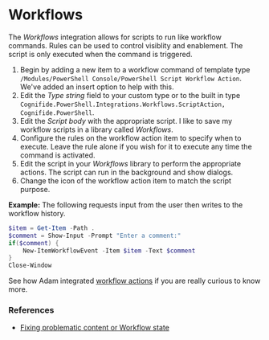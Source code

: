# Workflows

The *Workflows* integration allows for scripts to run like workflow commands. Rules can be used to control visiblity and enablement. The script is only executed when the command is triggered.

1. Begin by adding a new item to a workflow command of template type `/Modules/PowerShell Console/PowerShell Script Workflow Action`. We've added an insert option to help with this.
2. Edit the *Type string* field to your custom type or to the built in type `Cognifide.PowerShell.Integrations.Workflows.ScriptAction, Cognifide.PowerShell`. 
3. Edit the *Script body* with the appropriate script. I like to save my workflow scripts in a library called *Workflows*.
4. Configure the rules on the workflow action item to specify when to execute. Leave the rule alone if you wish for it to execute any time the command is activated.
5. Edit the script in your *Workflows* library to perform the appropriate actions. The script can run in the background and show dialogs.
6. Change the icon of the workflow action item to match the script purpose.

**Example:** The following requests input from the user then writes to the workflow history.
```powershell
$item = Get-Item -Path .
$comment = Show-Input -Prompt "Enter a comment:"
if($comment) {
    New-ItemWorkflowEvent -Item $item -Text $comment
}
Close-Window
```

See how Adam integrated [workflow actions][2] if you are really curious to know more.

### References

* [Fixing problematic content or Workflow state][1]
 
[1]: http://www.cognifide.com/blogs/sitecore/feel-the-power-in-powershell/
[2]: http://blog.najmanowicz.com/2014/11/09/introducing-powershell-actions-for-sitecore-workflows/
